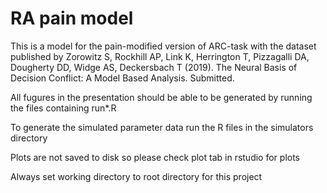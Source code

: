 # RA pain model
This is a model for the pain-modified version of ARC-task with the dataset published by 
Zorowitz S, Rockhill AP, Link K, Herrington T, Pizzagalli DA, Dougherty DD, Widge AS, Deckersbach T (2019). The Neural Basis of Decision Conflict: A Model Based Analysis. Submitted.

All fugures in the presentation should be able to be generated by running the files containing run*.R

To generate the simulated parameter data run the R files in the simulators directory

Plots are not saved to disk so please check plot tab in rstudio for plots

Always set working directory to root directory for this project
